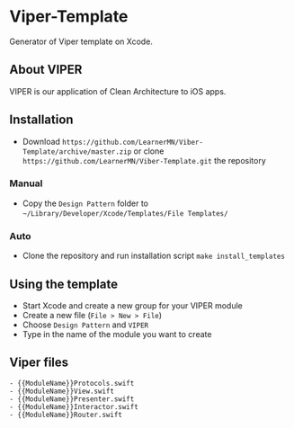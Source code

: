 # Viper-Template
Generator of Viper template on Xcode.

## About VIPER
VIPER is our application of Clean Architecture to iOS apps. 

## Installation
- Download `https://github.com/LearnerMN/Viber-Template/archive/master.zip` 
or clone `https://github.com/LearnerMN/Viber-Template.git` the repository
### Manual
- Copy the `Design Pattern` folder to `~/Library/Developer/Xcode/Templates/File Templates/`
### Auto
- Clone the repository and run installation script `make install_templates`

## Using the template
- Start Xcode and create a new group for your VIPER module
- Create a new file (`File > New > File`)
- Choose `Design Pattern` and `VIPER`
- Type in the name of the module you want to create

## Viper files
```
- {{ModuleName}}Protocols.swift  
- {{ModuleName}}View.swift
- {{ModuleName}}Presenter.swift
- {{ModuleName}}Interactor.swift
- {{ModuleName}}Router.swift
```
